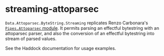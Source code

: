 # streaming-attoparsec

`Data.Attoparsec.ByteString.Streaming` replicates Renzo Carbonara's
[`Pipes.Attoparsec` module](https://hackage.haskell.org/package/pipes-attoparsec-0.5.1.2/docs/Pipes-Attoparsec.html).
It permits parsing an effectful bytestring with an attoparsec parser, and also
the conversion of an effectful bytestring into stream of parsed values.

See the Haddock documentation for usage examples.
